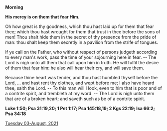 **Morning**

**His mercy is on them that fear Him.**
 
Oh how great is thy goodness, which thou hast laid up for them that fear thee; which thou hast wrought for them that trust in thee before the sons of men! Thou shalt hide them in the secret of thy presence from the pride of man: thou shalt keep them secretly in a pavilion from the strife of tongues.
 
If ye call on the Father, who without respect of persons judgeth according to every man's work, pass the time of your sojourning here in fear. -- The Lord is nigh unto all them that call upon him in truth. He will fulfil the desire of them that fear him: he also will hear their cry, and will save them.
 
Because thine heart was tender, and thou hast humbled thyself before the Lord, ... and hast rent thy clothes, and wept before me; I also have heard thee, saith the Lord. -- To this man will I look, even to him that is poor and of a contrite spirit, and trembleth at my word. -- The Lord is nigh unto them that are of a broken heart; and saveth such as be of a contrite spirit.  

**Luke 1:50; Psa 31:19,20; 1 Pet 1:17; Psa 145:18,19; 2 Kgs 22:19; Isa 66:2; Psa 34:18**

[Tuesday 03-August, 2021](https://t.me/daily_light)
